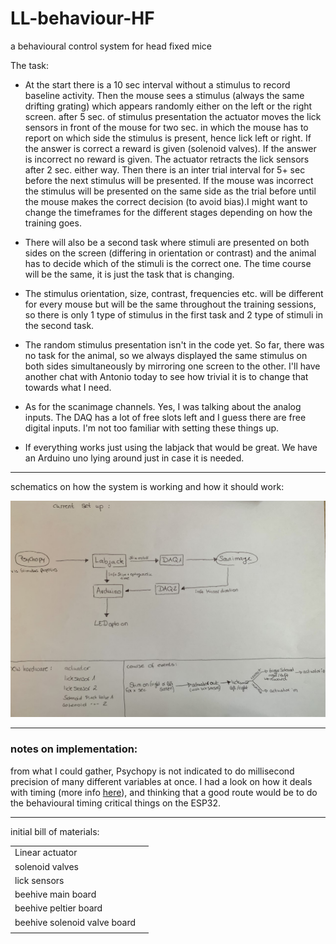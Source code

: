 # LL-behaviour-HF

a behavioural control system for head fixed mice



The task:

- At the start there is a 10 sec interval without a stimulus to record baseline activity. Then the mouse sees a stimulus (always the same drifting grating) which appears randomly either on the left or the right screen. after 5 sec. of stimulus presentation the actuator moves the lick sensors in front of the mouse for two sec. in which the mouse has to report on which side the stimulus is present, hence lick left or right. If the answer is correct a reward is given (solenoid valves). If the answer is incorrect no reward is given. The actuator retracts the lick sensors after 2 sec. either way. Then there is an inter trial interval for 5+ sec before the next stimulus will be presented. If the mouse was incorrect the stimulus will be presented on the same side as the trial before until the mouse makes the correct decision (to avoid bias).I might want to change the timeframes for the different stages depending on how the training goes.


- There will also be a second task where stimuli are presented on both sides on the screen (differing in orientation or contrast) and the animal has to decide which of the stimuli is the correct one. The time course will be the same, it is just the task that is changing.

- The stimulus orientation, size, contrast, frequencies etc. will be different for every mouse but will be the same throughout the training sessions, so there is only 1 type of stimulus in the first task and 2 type of stimuli in the second task. 

- The random stimulus presentation isn't in the code yet. So far, there was no task for the animal, so we always displayed the same stimulus on both sides simultaneously by mirroring one screen to the other. I'll have another chat with Antonio today to see how trivial it is to change that towards what I need.

 

 

- As for the scanimage channels. Yes, I was talking about the analog inputs. The DAQ has a lot of free slots left and I guess there are free digital inputs. I'm not too familiar with setting these things up.

 

- If everything works just using the labjack that would be great. We have an Arduino uno lying around just in case it is needed.


---

schematics on how the system is working and how it should work:

![](/media/connections_treadmill_setup.jpg)

--- 

### notes on implementation:

from what I could gather, Psychopy is not indicated to do millisecond precision of many different variables at once. I had a look on how it deals with timing (more info [here](https://www.psychopy.org/_modules/psychopy/clock.html#Clock)), and thinking that a good route would be to do the behavioural timing critical things on the ESP32.


---

initial bill of materials:

|||
|---|---|
|Linear actuator||
|solenoid valves||
|lick sensors||
|beehive main board||
|beehive peltier board||
|beehive solenoid valve board||
|||
